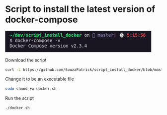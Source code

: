 # Script to install the latest version of docker-compose

<p>
    <img width="470" src="assets/terminal_version.png">
</p>

Download the script
```bash
curl -L https://github.com/SouzaPatrick/script_install_docker/blob/master/README.md -o docker.sh
```

Change it to be an executable file
```bash
sudo chmod +x docker.sh
```

Run the script
```bash
./docker.sh
```

